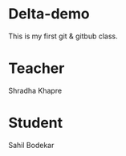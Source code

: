 # Delta-demo

This is my first git &amp; gitbub class.

# Teacher

Shradha Khapre

# Student

Sahil Bodekar
